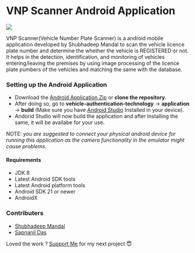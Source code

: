# VNP Scanner Android Application

<a><img src="https://github.com/shubhadeepmandal394/vehicle-authentication-technology/blob/master/assets/img/application_icon.jpg"></a>

VNP Scanner(Vehicle Number Plate Scanner) is a android mobile application developed by Shubhadeep Mandal to scan the vehicle licence plate number and determine the whether the vehicle is REGISTERED or not. It helps in the detection, identification, and monitoring of vehicles entering/leaving the premises by using image processing of the licence plate pumbers of the vehicles and matching the same with the database.

### Setting up the Android Application

- Download the [Android Application Zip](https://github.com/shubhadeepmandal394/vehicle-authentication-technology/blob/master/assets/zip/VNP_Scanner_v0.01.0.zip) or **clone the repository**.
- After doing so, go to **vehicle-authentication-technology** -> **application** -> **build** (Make sure you have [Android Studio](https://www.youtube.com/watch?v=5LMRbAiRkdY) Installed in your device).
- Andorid Studio will now build the application and after Installing the same, it will be availabe for your use.

 NOTE: *you are suggested to connect your physical android device for running this application as the camera functionality in the emulator might cause problems*.

#### Requirements

- JDK 8
- Latest Android SDK tools
- Latest Android platform tools
- Android SDK 21 or newer
- AndroidX

### Contributers
- [Shubhadeep Mandal](https://github.com/shubhadeepmandal394)
- [Sapnanil Das](https://github.com/sapnanil7)

Loved the work ? [Support Me](https://paypal.me/shubhadeepmandal394?locale.x=en_GB) for my next project 😇